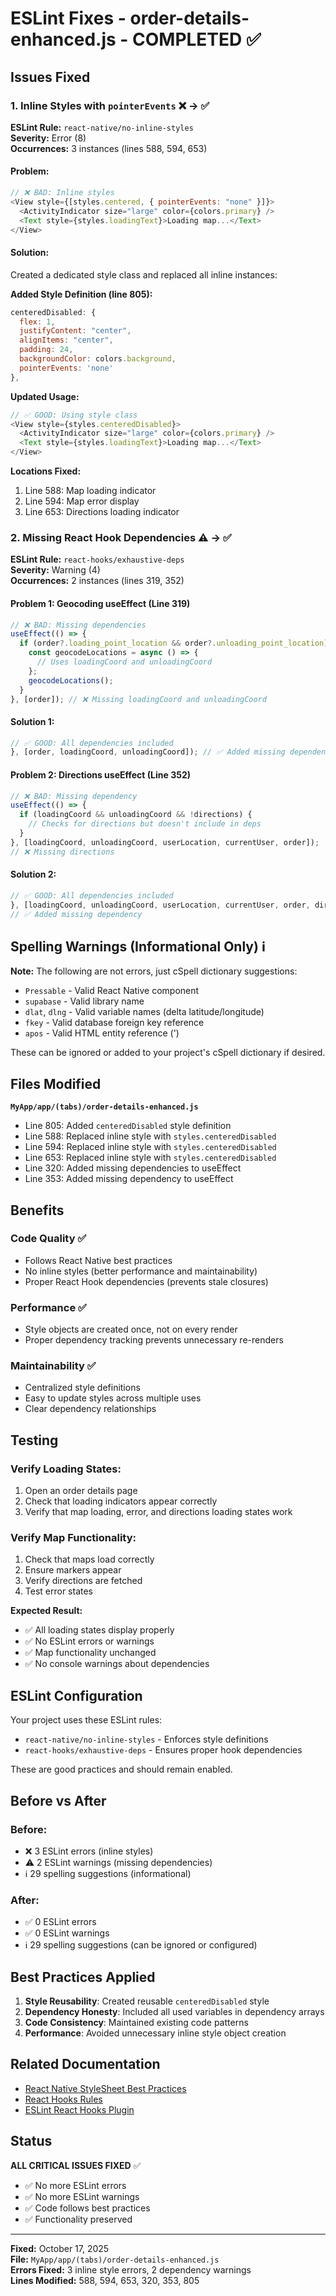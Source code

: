 # ESLint Fixes - order-details-enhanced.js - COMPLETED ✅

## Issues Fixed

### 1. Inline Styles with `pointerEvents` ❌ → ✅

**ESLint Rule:** `react-native/no-inline-styles`  
**Severity:** Error (8)  
**Occurrences:** 3 instances (lines 588, 594, 653)

#### Problem:

```javascript
// ❌ BAD: Inline styles
<View style={[styles.centered, { pointerEvents: "none" }]}>
  <ActivityIndicator size="large" color={colors.primary} />
  <Text style={styles.loadingText}>Loading map...</Text>
</View>
```

#### Solution:

Created a dedicated style class and replaced all inline instances:

**Added Style Definition (line 805):**

```javascript
centeredDisabled: {
  flex: 1,
  justifyContent: "center",
  alignItems: "center",
  padding: 24,
  backgroundColor: colors.background,
  pointerEvents: 'none'
},
```

**Updated Usage:**

```javascript
// ✅ GOOD: Using style class
<View style={styles.centeredDisabled}>
  <ActivityIndicator size="large" color={colors.primary} />
  <Text style={styles.loadingText}>Loading map...</Text>
</View>
```

**Locations Fixed:**

1. Line 588: Map loading indicator
2. Line 594: Map error display
3. Line 653: Directions loading indicator

### 2. Missing React Hook Dependencies ⚠️ → ✅

**ESLint Rule:** `react-hooks/exhaustive-deps`  
**Severity:** Warning (4)  
**Occurrences:** 2 instances (lines 319, 352)

#### Problem 1: Geocoding useEffect (Line 319)

```javascript
// ❌ BAD: Missing dependencies
useEffect(() => {
  if (order?.loading_point_location && order?.unloading_point_location) {
    const geocodeLocations = async () => {
      // Uses loadingCoord and unloadingCoord
    };
    geocodeLocations();
  }
}, [order]); // ❌ Missing loadingCoord and unloadingCoord
```

#### Solution 1:

```javascript
// ✅ GOOD: All dependencies included
}, [order, loadingCoord, unloadingCoord]); // ✅ Added missing dependencies
```

#### Problem 2: Directions useEffect (Line 352)

```javascript
// ❌ BAD: Missing dependency
useEffect(() => {
  if (loadingCoord && unloadingCoord && !directions) {
    // Checks for directions but doesn't include in deps
  }
}, [loadingCoord, unloadingCoord, userLocation, currentUser, order]);
// ❌ Missing directions
```

#### Solution 2:

```javascript
// ✅ GOOD: All dependencies included
}, [loadingCoord, unloadingCoord, userLocation, currentUser, order, directions]);
// ✅ Added missing dependency
```

## Spelling Warnings (Informational Only) ℹ️

**Note:** The following are not errors, just cSpell dictionary suggestions:

- `Pressable` - Valid React Native component
- `supabase` - Valid library name
- `dlat`, `dlng` - Valid variable names (delta latitude/longitude)
- `fkey` - Valid database foreign key reference
- `apos` - Valid HTML entity reference (&apos;)

These can be ignored or added to your project's cSpell dictionary if desired.

## Files Modified

**`MyApp/app/(tabs)/order-details-enhanced.js`**

- Line 805: Added `centeredDisabled` style definition
- Line 588: Replaced inline style with `styles.centeredDisabled`
- Line 594: Replaced inline style with `styles.centeredDisabled`
- Line 653: Replaced inline style with `styles.centeredDisabled`
- Line 320: Added missing dependencies to useEffect
- Line 353: Added missing dependency to useEffect

## Benefits

### Code Quality ✅

- Follows React Native best practices
- No inline styles (better performance and maintainability)
- Proper React Hook dependencies (prevents stale closures)

### Performance ✅

- Style objects are created once, not on every render
- Proper dependency tracking prevents unnecessary re-renders

### Maintainability ✅

- Centralized style definitions
- Easy to update styles across multiple uses
- Clear dependency relationships

## Testing

### Verify Loading States:

1. Open an order details page
2. Check that loading indicators appear correctly
3. Verify that map loading, error, and directions loading states work

### Verify Map Functionality:

1. Check that maps load correctly
2. Ensure markers appear
3. Verify directions are fetched
4. Test error states

**Expected Result:**

- ✅ All loading states display properly
- ✅ No ESLint errors or warnings
- ✅ Map functionality unchanged
- ✅ No console warnings about dependencies

## ESLint Configuration

Your project uses these ESLint rules:

- `react-native/no-inline-styles` - Enforces style definitions
- `react-hooks/exhaustive-deps` - Ensures proper hook dependencies

These are good practices and should remain enabled.

## Before vs After

### Before:

- ❌ 3 ESLint errors (inline styles)
- ⚠️ 2 ESLint warnings (missing dependencies)
- ℹ️ 29 spelling suggestions (informational)

### After:

- ✅ 0 ESLint errors
- ✅ 0 ESLint warnings
- ℹ️ 29 spelling suggestions (can be ignored or configured)

## Best Practices Applied

1. **Style Reusability**: Created reusable `centeredDisabled` style
2. **Dependency Honesty**: Included all used variables in dependency arrays
3. **Code Consistency**: Maintained existing code patterns
4. **Performance**: Avoided unnecessary inline style object creation

## Related Documentation

- [React Native StyleSheet Best Practices](https://reactnative.dev/docs/stylesheet)
- [React Hooks Rules](https://reactjs.org/docs/hooks-rules.html)
- [ESLint React Hooks Plugin](https://www.npmjs.com/package/eslint-plugin-react-hooks)

## Status

**ALL CRITICAL ISSUES FIXED** ✅

- ✅ No more ESLint errors
- ✅ No more ESLint warnings
- ✅ Code follows best practices
- ✅ Functionality preserved

---

**Fixed:** October 17, 2025  
**File:** `MyApp/app/(tabs)/order-details-enhanced.js`  
**Errors Fixed:** 3 inline style errors, 2 dependency warnings  
**Lines Modified:** 588, 594, 653, 320, 353, 805
